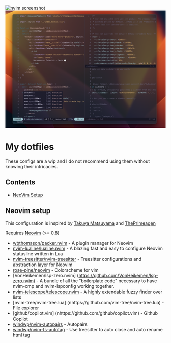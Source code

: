 ![nvim screenshot](./images/fish.png)
![nvim screenshot](./images/nvim.png)

# My dotfiles

These configs are a wip and I do not recommend using them without knowing their intricacies.

## Contents

- [NeoVim Setup](#Neovim-Setup)

## Neovim setup

This configuration is inspired by [Takuya Matsuyama](https://github.com/craftzdog/) and [ThePrimeagen](https://github.com/ThePrimeagen/) <br/>

Requires [Neovim](https://neovim.io/) (>= 0.8)

- [wbthomason/packer.nvim](https://github.com/wbthomason/packer.nvim) - A plugin manager for Neovim
- [nvim-lualine/lualine.nvim](https://github.com/nvim-lualine/lualine.nvim) - A blazing fast and easy to configure Neovim statusline written in Lua
- [nvim-treesitter/nvim-treesitter](https://github.com/nvim-treesitter/nvim-treesitter) - Treesitter configurations and abstraction layer for Neovim
- [rose-pine/neovim](https://github.com/rose-pine/neovim) - Colorscheme for vim
- [VonHeikemen/lsp-zero.nvim] (https://github.com/VonHeikemen/lsp-zero.nvim) - A bundle of all the "boilerplate code" necessary to have nvim-cmp and nvim-lspconfig working together.
- [nvim-telescope/telescope.nvim](https://github.com/nvim-telescope/telescope.nvim) - A highly extendable fuzzy finder over lists
- [nvim-tree/nvim-tree.lua] (nhttps://github.com/vim-tree/nvim-tree.lua) - File explorer
- [github/copilot.vim] (nhttps://github.com/github/copilot.vim) - Github Copilot
- [windwp/nvim-autopairs](https://github.com/windwp/nvim-autopairs) - Autopairs
- [windwp/nvim-ts-autotag](https://github.com/windwp/nvim-ts-autotag) - Use treesitter to auto close and auto rename html tag
